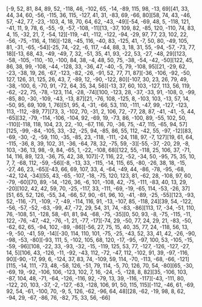 [-9, 52, 81, 84, 89, 52, -118, 46, -102, 65, -14, -89, 115, 98, -13, 69][41, 33, 44, 34, 60, -56, -115, 36, 115, -127, 41, 31, -83, 69, -66, 80][58, 74, 43, -46, 57, -42, 77, -23, -103, 4, 18, 70, 64, 62, -43, -49][-54, -69, 48, 5, -118, 121, -41, 11, 9, 78, 6, -55, -9, -57, -108, -11][13, -37, 109, 82, -85, 120, -110, 74, 83, 4, 15, -32, 21, 7, -54, 12][-119, -41, -112, -122, -94, -29, 97, 77, 23, 102, 22, -56, -75, -116, 4, 116][-128, -45, 116, -40, 83, -125, 41, -7, 50, 80, -49, 105, 81, -31, -65, -54][-25, 74, -22, -6, 117, -44, 88, 3, 18, 31, 55, -94, -57, -73, 77, 18][-13, 68, 43, -49, -49, 7, 32, -51, 35, 41, 93, -22, 53, -27, -48, 29][123, -58, -105, -110, -10, -100, 84, 38, -4, 48, 50, 75, -38, -54, -42, -50][122, 45, 86, 38, 99, -108, -44, -128, 33, -36, 47, -40, -5, 79, -108, 95][21, -29, 62, -23, -38, 19, 26, -67, -123, -82, -26, -91, 52, 77, 71, 87][-36, -106, -92, -50, 127, 126, 31, 125, 26, 43, 7, -89, 12, -90, -122, 80][-107, 30, 23, 26, 79, 49, -38, -100, 6, -70, 91, -72, 64, 35, 34, 56][-13, 37, 60, 103, -127, 113, 56, 119, -62, -22, 75, -78, -123, 114, -28, -74][100, -123, 28, -37, -33, 91, -108, 0, -99, -85, 80, -30, -109, -43, -13, 87][21, -76, 108, -125, 8, -103, 103, -13, 57, 14, -50, 95, 69, 109, 1, 76][51, 95, 4, -31, -66, 53, 110, -111, -47, 99, -127, -123, 113, -112, -89, 77][73, 3, -102, 70, -31, 2, 106, 72, -77, 28, 87, -41, -41, -5, 44, -65][32, -79, -114, -106, -104, 92, -69, 19, -73, 86, -100, 89, -55, 102, 50, -110][-118, 118, 104, 23, 22, -10, -67, 116, 70, -36, 75, -47, 115, -65, 94, 57][125, -99, -84, -105, 33, -32, -25, 94, -85, 86, 55, 112, -42, 55, -97, -12][83, -69, -30, -2, -59, 110, -35, -85, 23, -118, -111, -24, 118, 97, -7, 127][19, 61, 64, -115, -36, 8, 39, 102, 31, -36, -64, 78, 32, -75, 59, -3][-55, -37, -20, 29, -8, 103, -36, 13, 98, -9, 84, -65, 1, -22, -108, 68][122, 55, -118, 25, 106, 37, -71, 14, 116, 89, 123, -36, 75, 42, 38, 107][-7, 116, 22, -52, -34, 50, -95, 75, 35, 10, 7, 7, -68, 112, -59, -56][-8, -13, 33, -115, -14, 115, 65, -80, -26, 38, 18, -15, -27, 46, 23, -65][-43, 66, 69, 107, 33, 4, -64, -49, 44, -86, -78, -95, -68, -42, 124, -34][55, 43, -65, -107, -18, -75, 120, 123, 81, -62, 28, -108, 97, 60, -79, -60][70, 89, -14, -126, 36, -6, 101, -108, 42, -75, -111, -83, 40, 13, 29, -20][102, 42, 42, 59, 70, -25, -117, 33, -111, -69, -19, -65, 114, -53, -26, 37][51, 65, 52, 126, -55, 34, -66, 57, 90, -61, 96, 10, -41, -89, -25, -55][123, -93, 52, -116, -71, -109, -7, -49, -114, 116, 91, -13, -107, 85, -118, 24][39, 54, -122, -56, -57, -52, -63, -99, 47, -72, 29, 54, 31, 74, -83, -86][113, 17, -34, -51, 110, 76, -108, 51, -128, 58, -61, 81, 94, -68, -75, -35][0, 50, 93, -8, -75, -115, -11, 122, -76, -47, -42, -76, -1, 21, -77, -17][-74, 29, -50, 77, 24, 29, 21, -83, -50, -62, 62, 65, -94, 102, -89, -86][-56, 27, 75, 15, 40, 35, 77, 24, -118, 56, 13, -9, -50, -41, 59, -14][-30, 114, 110, 101, -75, -25, -43, 52, 33, 41, 42, -26, -90, -98, -53, -80][-93, 111, 5, -102, 105, 68, 120, -17, -95, -97, 100, 53, -105, -15, -59, -96][108, -22, 33, -93, -32, -15, -119, 125, 53, 77, -127, -126, -127, -27, 14, 5][106, 43, -126, -11, -92, -43, 112, -72, -47, 112, -102, 91, 39, -97, -116, 90][-90, -17, 99, 6, -124, 37, 83, 74, -109, 59, 114, -70, -113, -68, -66, -121][115, -14, 111, -73, 48, -58, 126, -51, 79, 114, -5, 70, 126, 70, 54, -80][65, -30, -69, 19, -92, -106, 106, -123, 102, 7, 16, -24, -5, -128, 8, 82][35, -106, 103, -87, 104, 48, -71, -64, -126, -116, 92, -79, 13, 39, -116, -117][-43, -111, 80, -122, 20, 103, -37, -2, -127, -63, -128, 106, 91, 50, 115, 115][-112, -46, 61, -69, 92, 54, -61, -100, 70, -9, 5, 126, -62, -96, 64, 48][28, -62, -19, 98, 8, 62, -94, 29, -67, -86, 76, -82, 75, 33, 56, -66]